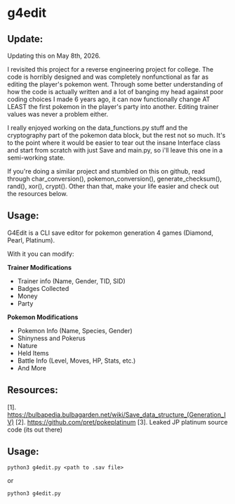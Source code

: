 # g4edit
## Update:
Updating this on May 8th, 2026. 

I revisited this project for a reverse engineering project for college. The code is horribly
designed and was completely nonfunctional as far as editing the player's pokemon went. Through some better understanding
of how the code is actually written and a lot of banging my head against poor coding choices I made 6 years ago, it can
now functionally change AT LEAST the first pokemon in the player's party into another. Editing trainer values was never
a problem either.

I really enjoyed working on the data_functions.py stuff and the cryptography part of the pokemon data block, but the rest
not so much. It's to the point where it would be easier to tear out the insane Interface class and start from scratch
with just Save and main.py, so i'll leave this one in a semi-working state.

If you're doing a similar project and stumbled on this on github, read through char_conversion(), pokemon_conversion(),
generate_checksum(), rand(), xor(), crypt(). Other than that, make your life easier and check out the resources below.

## Usage:
G4Edit is a CLI save editor for pokemon generation 4 games (Diamond, Pearl, Platinum).

With it you can modify:

**Trainer Modifications**

* Trainer info (Name, Gender, TID, SID)
* Badges Collected
* Money
* Party

**Pokemon Modifications**

* Pokemon Info (Name, Species, Gender)
* Shinyness and Pokerus
* Nature
* Held Items
* Battle Info (Level, Moves, HP, Stats, etc.)
* And More

## Resources:

[1]. https://bulbapedia.bulbagarden.net/wiki/Save_data_structure_(Generation_IV)
[2]. https://github.com/pret/pokeplatinum
[3]. Leaked JP platinum source code (its out there)

## Usage:

`python3 g4edit.py <path to .sav file>`

or

`python3 g4edit.py`
